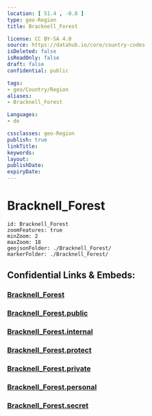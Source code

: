 ```yaml
---
location: [ 51.4 , -0.8 ] 
type: geo-Region
title: Bracknell_Forest

license: CC BY-SA 4.0
source: https://datahub.io/core/country-codes
isDeleted: false
isReadOnly: false
draft: false
confidential: public

tags:
- geo/Country/Region
aliases:
- Bracknell_Forest

Languages:
- de

cssclasses: geo-Region
publish: true
linkTitle: 
keywords: 
layout: 
publishDate: 
expiryDate: 
---
```


# Bracknell_Forest

```leaflet
id: Bracknell_Forest
zoomFeatures: true 
minZoom: 2 
maxZoom: 18
geojsonFolder: ./Bracknell_Forest/
markerFolder: ./Bracknell_Forest/
```


## Confidential Links & Embeds: 

### [Bracknell_Forest](/_Standards/Earth/Continent/Europe/Europe~North/UK/England/Regions~England/South_East_England/Berkshire,County/Bracknell_Forest.md) 

### [Bracknell_Forest.public](/_public/Earth/Continent/Europe/Europe~North/UK/England/Regions~England/South_East_England/Berkshire,County/Bracknell_Forest.public.md) 

### [Bracknell_Forest.internal](/_internal/Earth/Continent/Europe/Europe~North/UK/England/Regions~England/South_East_England/Berkshire,County/Bracknell_Forest.internal.md) 

### [Bracknell_Forest.protect](/_protect/Earth/Continent/Europe/Europe~North/UK/England/Regions~England/South_East_England/Berkshire,County/Bracknell_Forest.protect.md) 

### [Bracknell_Forest.private](/_private/Earth/Continent/Europe/Europe~North/UK/England/Regions~England/South_East_England/Berkshire,County/Bracknell_Forest.private.md) 

### [Bracknell_Forest.personal](/_personal/Earth/Continent/Europe/Europe~North/UK/England/Regions~England/South_East_England/Berkshire,County/Bracknell_Forest.personal.md) 

### [Bracknell_Forest.secret](/_secret/Earth/Continent/Europe/Europe~North/UK/England/Regions~England/South_East_England/Berkshire,County/Bracknell_Forest.secret.md)

